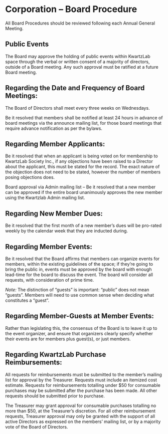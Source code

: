 # Corporation – Board Procedure

All Board Procedures should be reviewed following each Annual General Meeting.

## Public Events

The Board may approve the holding of public events within KwartzLab space through the verbal or written consent of a majority of directors, outside of a Board meeting. Any such approval must be ratified at a future Board meeting.

## Regarding the Date and Frequency of Board Meetings:

The Board of Directors shall meet every three weeks on Wednesdays.

Be it resolved that members shall be notified at least 24 hours in advance of board meetings via the announce mailing list, for those board meetings that require advance notification as per the bylaws.

## Regarding Member Applicants:

Be it resolved that when an applicant is being voted on for membership to KwartzLab Society Inc., if any objections have been raised to a Director about the applicant, this must be stated for the record. The exact nature of the objection does not need to be stated, however the number of members posing objections does.

Board approval via Admin mailing list – Be it resolved that a new member can be approved if the entire board unanimously approves the new member using the Kwartzlab Admin mailing list.

## Regarding New Member Dues:

Be it resolved that the first month of a new member’s dues will be pro-rated weekly by the calendar week that they are inducted during.

## Regarding Member Events:

Be it resolved that the Board affirms that members can organize events for members, within the existing guidelines of the space; if they’re going to bring the public in, events must be approved by the board with enough lead-time for the board to discuss the event. The board will consider all requests, with consideration of prime time.

*Note:* The distinction of “guests” is important: “public” does not mean “guests”. Members will need to use common sense when deciding what constitutes a “guest”.

## Regarding Member-Guests at Member Events:

Rather than legislating this, the consensus of the Board is to leave it up to the event organizer, and ensure that organizers clearly specify whether their events are for members plus guest(s), or just members.

## Regarding KwartzLab Purchase Reimbursements:

All requests for reimbursements must be submitted to the member’s mailing list for approval by the Treasurer. Requests must include an itemized cost estimate. Requests for reimbursements totalling under $50 for consumable purchases may be submitted after the purchase has been made. All other requests should be submitted prior to purchase.

The Treasurer may grant approval for consumable purchases totalling no more than $50, at the Treasurer’s discretion. For all other reimbursement requests, Treasurer approval may only be granted with the support of all active Directors as expressed on the members’ mailing list, or by a majority vote of the Board of Directors.
